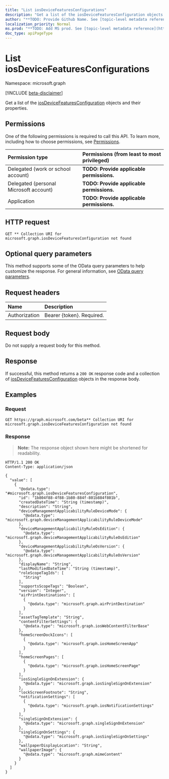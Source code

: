 ```yaml
---
title: "List iosDeviceFeaturesConfigurations"
description: "Get a list of the iosDeviceFeaturesConfiguration objects and their properties."
author: "**TODO: Provide Github Name. See [topic-level metadata reference](https://msgo.azurewebsites.net/add/document/guidelines/metadata.html#topic-level-metadata)**"
localization_priority: Normal
ms.prod: "**TODO: Add MS prod. See [topic-level metadata reference](https://msgo.azurewebsites.net/add/document/guidelines/metadata.html#topic-level-metadata)**"
doc_type: apiPageType
---
```


# List iosDeviceFeaturesConfigurations
Namespace: microsoft.graph

[!INCLUDE [beta-disclaimer](../../includes/beta-disclaimer.md)]

Get a list of the [iosDeviceFeaturesConfiguration](../resources/iosdevicefeaturesconfiguration.md) objects and their properties.

## Permissions
One of the following permissions is required to call this API. To learn more, including how to choose permissions, see [Permissions](/graph/permissions-reference).

|Permission type|Permissions (from least to most privileged)|
|:---|:---|
|Delegated (work or school account)|**TODO: Provide applicable permissions.**|
|Delegated (personal Microsoft account)|**TODO: Provide applicable permissions.**|
|Application|**TODO: Provide applicable permissions.**|

## HTTP request

<!-- {
  "blockType": "ignored"
}
-->
``` http
GET ** Collection URI for microsoft.graph.iosDeviceFeaturesConfiguration not found
```

## Optional query parameters
This method supports some of the OData query parameters to help customize the response. For general information, see [OData query parameters](/graph/query-parameters).

## Request headers
|Name|Description|
|:---|:---|
|Authorization|Bearer {token}. Required.|

## Request body
Do not supply a request body for this method.

## Response

If successful, this method returns a `200 OK` response code and a collection of [iosDeviceFeaturesConfiguration](../resources/iosdevicefeaturesconfiguration.md) objects in the response body.

## Examples

### Request
<!-- {
  "blockType": "request",
  "name": "list_iosdevicefeaturesconfiguration"
}
-->
``` http
GET https://graph.microsoft.com/beta** Collection URI for microsoft.graph.iosDeviceFeaturesConfiguration not found
```


### Response
>**Note:** The response object shown here might be shortened for readability.
<!-- {
  "blockType": "response",
  "truncated": true,
  "@odata.type": "Collection(microsoft.graph.iosDeviceFeaturesConfiguration)"
}
-->
``` http
HTTP/1.1 200 OK
Content-Type: application/json

{
  "value": [
    {
      "@odata.type": "#microsoft.graph.iosDeviceFeaturesConfiguration",
      "id": "1b804f88-4f88-1b80-884f-801b884f801b",
      "createdDateTime": "String (timestamp)",
      "description": "String",
      "deviceManagementApplicabilityRuleDeviceMode": {
        "@odata.type": "microsoft.graph.deviceManagementApplicabilityRuleDeviceMode"
      },
      "deviceManagementApplicabilityRuleOsEdition": {
        "@odata.type": "microsoft.graph.deviceManagementApplicabilityRuleOsEdition"
      },
      "deviceManagementApplicabilityRuleOsVersion": {
        "@odata.type": "microsoft.graph.deviceManagementApplicabilityRuleOsVersion"
      },
      "displayName": "String",
      "lastModifiedDateTime": "String (timestamp)",
      "roleScopeTagIds": [
        "String"
      ],
      "supportsScopeTags": "Boolean",
      "version": "Integer",
      "airPrintDestinations": [
        {
          "@odata.type": "microsoft.graph.airPrintDestination"
        }
      ],
      "assetTagTemplate": "String",
      "contentFilterSettings": {
        "@odata.type": "microsoft.graph.iosWebContentFilterBase"
      },
      "homeScreenDockIcons": [
        {
          "@odata.type": "microsoft.graph.iosHomeScreenApp"
        }
      ],
      "homeScreenPages": [
        {
          "@odata.type": "microsoft.graph.iosHomeScreenPage"
        }
      ],
      "iosSingleSignOnExtension": {
        "@odata.type": "microsoft.graph.iosSingleSignOnExtension"
      },
      "lockScreenFootnote": "String",
      "notificationSettings": [
        {
          "@odata.type": "microsoft.graph.iosNotificationSettings"
        }
      ],
      "singleSignOnExtension": {
        "@odata.type": "microsoft.graph.singleSignOnExtension"
      },
      "singleSignOnSettings": {
        "@odata.type": "microsoft.graph.iosSingleSignOnSettings"
      },
      "wallpaperDisplayLocation": "String",
      "wallpaperImage": {
        "@odata.type": "microsoft.graph.mimeContent"
      }
    }
  ]
}
```

